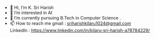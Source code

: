 - 👋 Hi, I’m K. Sri Harish
- 👀 I’m interested in AI
- 🌱 I’m currently pursuing B.Tech in Computer Science .
- 📫 How to reach me gmail : sriharishkilaru1024@gmail.com      
           LinkedIn : https://www.linkedin.com/in/kilaru-sri-harish-a78784229/

<!---
sriharishkilaru/sriharishkilaru is a ✨ special ✨ repository because its `README.md` (this file) appears on your GitHub profile.
You can click the Preview link to take a look at your changes.
--->
